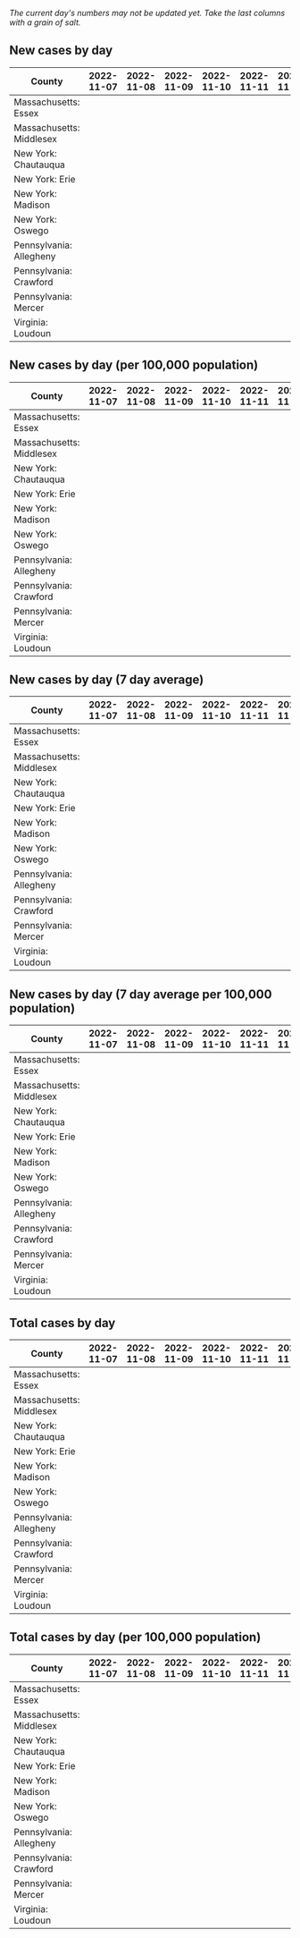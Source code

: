 _The current day's numbers may not be updated yet. Take the last columns with a grain of salt._
## New cases by day

| County | 2022-11-07 | 2022-11-08 | 2022-11-09 | 2022-11-10 | 2022-11-11 | 2022-11-12 | 2022-11-13 |
| --- | --- | --- | --- | --- | --- | --- | --- |
| Massachusetts: Essex |  |  |  |  |  |  |  |
| Massachusetts: Middlesex |  |  |  |  |  |  |  |
| New York: Chautauqua |  |  |  |  |  |  |  |
| New York: Erie |  |  |  |  |  |  |  |
| New York: Madison |  |  |  |  |  |  |  |
| New York: Oswego |  |  |  |  |  |  |  |
| Pennsylvania: Allegheny |  |  |  |  |  |  |  |
| Pennsylvania: Crawford |  |  |  |  |  |  |  |
| Pennsylvania: Mercer |  |  |  |  |  |  |  |
| Virginia: Loudoun |  |  |  |  |  |  |  |

## New cases by day (per 100,000 population)

| County | 2022-11-07 | 2022-11-08 | 2022-11-09 | 2022-11-10 | 2022-11-11 | 2022-11-12 | 2022-11-13 |
| --- | --- | --- | --- | --- | --- | --- | --- |
| Massachusetts: Essex |  |  |  |  |  |  |  |
| Massachusetts: Middlesex |  |  |  |  |  |  |  |
| New York: Chautauqua |  |  |  |  |  |  |  |
| New York: Erie |  |  |  |  |  |  |  |
| New York: Madison |  |  |  |  |  |  |  |
| New York: Oswego |  |  |  |  |  |  |  |
| Pennsylvania: Allegheny |  |  |  |  |  |  |  |
| Pennsylvania: Crawford |  |  |  |  |  |  |  |
| Pennsylvania: Mercer |  |  |  |  |  |  |  |
| Virginia: Loudoun |  |  |  |  |  |  |  |

## New cases by day (7 day average)

| County | 2022-11-07 | 2022-11-08 | 2022-11-09 | 2022-11-10 | 2022-11-11 | 2022-11-12 | 2022-11-13 |
| --- | --- | --- | --- | --- | --- | --- | --- |
| Massachusetts: Essex |  |  |  |  |  |  |  |
| Massachusetts: Middlesex |  |  |  |  |  |  |  |
| New York: Chautauqua |  |  |  |  |  |  |  |
| New York: Erie |  |  |  |  |  |  |  |
| New York: Madison |  |  |  |  |  |  |  |
| New York: Oswego |  |  |  |  |  |  |  |
| Pennsylvania: Allegheny |  |  |  |  |  |  |  |
| Pennsylvania: Crawford |  |  |  |  |  |  |  |
| Pennsylvania: Mercer |  |  |  |  |  |  |  |
| Virginia: Loudoun |  |  |  |  |  |  |  |

## New cases by day (7 day average per 100,000 population)

| County | 2022-11-07 | 2022-11-08 | 2022-11-09 | 2022-11-10 | 2022-11-11 | 2022-11-12 | 2022-11-13 |
| --- | --- | --- | --- | --- | --- | --- | --- |
| Massachusetts: Essex |  |  |  |  |  |  |  |
| Massachusetts: Middlesex |  |  |  |  |  |  |  |
| New York: Chautauqua |  |  |  |  |  |  |  |
| New York: Erie |  |  |  |  |  |  |  |
| New York: Madison |  |  |  |  |  |  |  |
| New York: Oswego |  |  |  |  |  |  |  |
| Pennsylvania: Allegheny |  |  |  |  |  |  |  |
| Pennsylvania: Crawford |  |  |  |  |  |  |  |
| Pennsylvania: Mercer |  |  |  |  |  |  |  |
| Virginia: Loudoun |  |  |  |  |  |  |  |

## Total cases by day

| County | 2022-11-07 | 2022-11-08 | 2022-11-09 | 2022-11-10 | 2022-11-11 | 2022-11-12 | 2022-11-13 |
| --- | --- | --- | --- | --- | --- | --- | --- |
| Massachusetts: Essex |  |  |  |  |  |  | 243825 |
| Massachusetts: Middlesex |  |  |  |  |  |  | 414797 |
| New York: Chautauqua |  |  |  |  |  |  | 28321 |
| New York: Erie |  |  |  |  |  |  | 258351 |
| New York: Madison |  |  |  |  |  |  | 16187 |
| New York: Oswego |  |  |  |  |  |  | 33151 |
| Pennsylvania: Allegheny |  |  |  |  |  |  | 324660 |
| Pennsylvania: Crawford |  |  |  |  |  |  | 23680 |
| Pennsylvania: Mercer |  |  |  |  |  |  | 27103 |
| Virginia: Loudoun |  |  |  |  |  |  | 90606 |

## Total cases by day (per 100,000 population)

| County | 2022-11-07 | 2022-11-08 | 2022-11-09 | 2022-11-10 | 2022-11-11 | 2022-11-12 | 2022-11-13 |
| --- | --- | --- | --- | --- | --- | --- | --- |
| Massachusetts: Essex |  |  |  |  |  |  | 30901.7 |
| Massachusetts: Middlesex |  |  |  |  |  |  | 25736.6 |
| New York: Chautauqua |  |  |  |  |  |  | 22317.0 |
| New York: Erie |  |  |  |  |  |  | 28121.3 |
| New York: Madison |  |  |  |  |  |  | 22817.6 |
| New York: Oswego |  |  |  |  |  |  | 27148.7 |
| Pennsylvania: Allegheny |  |  |  |  |  |  | 26698.0 |
| Pennsylvania: Crawford |  |  |  |  |  |  | 27981.0 |
| Pennsylvania: Mercer |  |  |  |  |  |  | 24768.8 |
| Virginia: Loudoun |  |  |  |  |  |  | 21909.9 |
